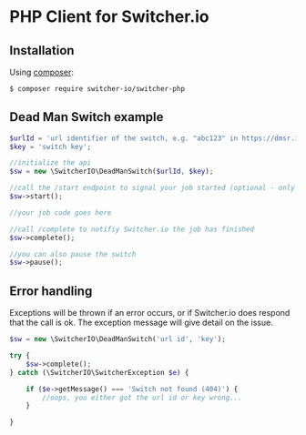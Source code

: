 # PHP Client for Switcher.io

## Installation

Using [composer](https://packagist.org/packages/switcher-io/switcher-php):

```bash
$ composer require switcher-io/switcher-php
```

## Dead Man Switch example

```php
$urlId = 'url identifier of the switch, e.g. "abc123" in https://dmsr.io/abc123.';
$key = 'switch key';

//initialize the api
$sw = new \SwitcherIO\DeadManSwitch($urlId, $key);

//call the /start endpoint to signal your job started (optional - only used if your switch has a max run time set)
$sw->start();

//your job code goes here

//call /complete to notifiy Switcher.io the job has finished
$sw->complete();

//you can also pause the switch
$sw->pause();
```

## Error handling

Exceptions will be thrown if an error occurs, or if Switcher.io does respond that the call is ok. The exception 
message will give detail on the issue.

```php
$sw = new \SwitcherIO\DeadManSwitch('url id', 'key');

try {
    $sw->complete();
} catch (\SwitcherIO\SwitcherException $e) {

    if ($e->getMessage() === 'Switch not found (404)') {
        //oops, you either got the url id or key wrong...
    }

}

```